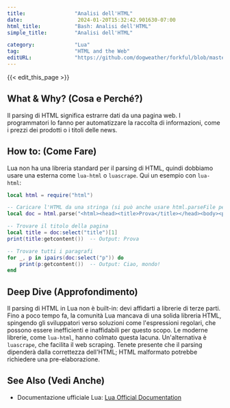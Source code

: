 ```yaml
---
title:                "Analisi dell'HTML"
date:                  2024-01-20T15:32:42.901630-07:00
html_title:           "Bash: Analisi dell'HTML"
simple_title:         "Analisi dell'HTML"

category:             "Lua"
tag:                  "HTML and the Web"
editURL:              "https://github.com/dogweather/forkful/blob/master/content/it/lua/parsing-html.md"
---
```


{{< edit_this_page >}}

## What & Why? (Cosa e Perché?)
Il parsing di HTML significa estrarre dati da una pagina web. I programmatori lo fanno per automatizzare la raccolta di informazioni, come i prezzi dei prodotti o i titoli delle news.

## How to: (Come Fare)
Lua non ha una libreria standard per il parsing di HTML, quindi dobbiamo usare una esterna come `lua-html` o `luascrape`. Qui un esempio con `lua-html`:

```Lua
local html = require("html")

-- Caricare l'HTML da una stringa (si può anche usare html.parseFile per caricare da file)
local doc = html.parse("<html><head><title>Prova</title></head><body><p>Ciao, mondo!</p></body></html>")

-- Trovare il titolo della pagina
local title = doc:select("title")[1]
print(title:getcontent())  -- Output: Prova

-- Trovare tutti i paragrafi
for _, p in ipairs(doc:select("p")) do
    print(p:getcontent())  -- Output: Ciao, mondo!
end
```

## Deep Dive (Approfondimento)
Il parsing di HTML in Lua non è built-in: devi affidarti a librerie di terze parti. Fino a poco tempo fa, la comunità Lua mancava di una solida libreria HTML, spingendo gli sviluppatori verso soluzioni come l'espressioni regolari, che possono essere inefficienti e inaffidabili per questo scopo. Le moderne librerie, come `lua-html`, hanno colmato questa lacuna. Un'alternativa è `luascrape`, che facilita il web scraping. Tenete presente che il parsing dipenderà dalla correttezza dell'HTML; HTML malformato potrebbe richiedere una pre-elaborazione.

## See Also (Vedi Anche)
- Documentazione ufficiale Lua: [Lua Official Documentation](https://www.lua.org/manual/5.4/)
